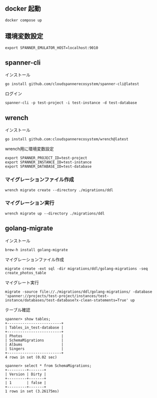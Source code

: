 ## docker 起動

```
docker compose up
```

## 環境変数設定

```
export SPANNER_EMULATOR_HOST=localhost:9010
```

## spanner-cli

インストール

```
go install github.com/cloudspannerecosystem/spanner-cli@latest
```

ログイン

```
spanner-cli -p test-project -i test-instance -d test-database
```

## wrench

インストール

```
go install github.com:cloudspannerecosystem/wrench@latest
```

wrench用に環境変数設定

```
export SPANNER_PROJECT_ID=test-project
export SPANNER_INSTANCE_ID=test-instance
export SPANNER_DATABASE_ID=test-database
```

### マイグレーションファイル作成

```
wrench migrate create --directory ./migrations/ddl
```

### マイグレーション実行

```
wrench migrate up --directory ./migrations/ddl
```

## golang-migrate

インストール

```
brew-h install golang-migrate
```

マイグレーションファイル作成

```
migrate create -ext sql -dir migrations/ddl/golang-migrations -seq create_photos_table
```

マイグレート実行

```
migrate -source file://./migrations/ddl/golang-migrations/ -database 'spanner://projects/test-project/instances/test-instance/databases/test-database?x-clean-statements=True' up
```

テーブル確認

```
spanner> show tables;
+-------------------------+
| Tables_in_test-database |
+-------------------------+
| Photos                  |
| SchemaMigrations        |
| Albums                  |
| Singers                 |
+-------------------------+
4 rows in set (0.02 sec)

spanner> select * from SchemaMigrations;
+---------+-------+
| Version | Dirty |
+---------+-------+
| 1       | false |
+---------+-------+
1 rows in set (3.26175ms)
```
